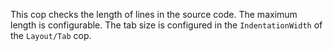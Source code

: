 This cop checks the length of lines in the source code.
The maximum length is configurable.
The tab size is configured in the `IndentationWidth`
of the `Layout/Tab` cop.